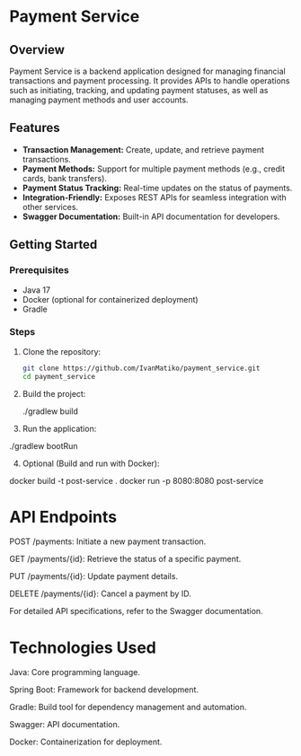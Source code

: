 # Payment Service

## Overview
Payment Service is a backend application designed for managing financial transactions and payment processing. It provides APIs to handle operations such as initiating, tracking, and updating payment statuses, as well as managing payment methods and user accounts.

## Features
- **Transaction Management:** Create, update, and retrieve payment transactions.
- **Payment Methods:** Support for multiple payment methods (e.g., credit cards, bank transfers).
- **Payment Status Tracking:** Real-time updates on the status of payments.
- **Integration-Friendly:** Exposes REST APIs for seamless integration with other services.
- **Swagger Documentation:** Built-in API documentation for developers.

## Getting Started

### Prerequisites
- Java 17
- Docker (optional for containerized deployment)
- Gradle

### Steps
1. Clone the repository:
   ```bash
   git clone https://github.com/IvanMatiko/payment_service.git
   cd payment_service

2. Build the project:

   ./gradlew build

3. Run the application:

  ./gradlew bootRun

4. Optional (Build and run with Docker):

 docker build -t post-service . docker run -p 8080:8080 post-service

# API Endpoints
POST /payments: Initiate a new payment transaction.

GET /payments/{id}: Retrieve the status of a specific payment.

PUT /payments/{id}: Update payment details.

DELETE /payments/{id}: Cancel a payment by ID.

For detailed API specifications, refer to the Swagger documentation.

# Technologies Used
Java: Core programming language.

Spring Boot: Framework for backend development.

Gradle: Build tool for dependency management and automation.

Swagger: API documentation.

Docker: Containerization for deployment.
